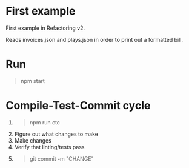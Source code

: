 # First example 
First example in Refactoring v2. 

Reads invoices.json and plays.json in order to print out a formatted bill.

# Run 
> npm start

# Compile-Test-Commit cycle
1. > npm run ctc
2. Figure out what changes to make
3. Make changes
4. Verify that linting/tests pass
5. > git commit -m "CHANGE"
